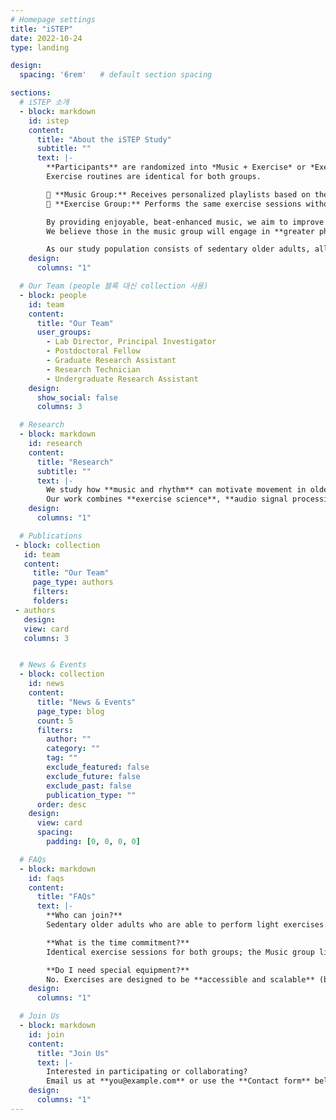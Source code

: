 ```yaml
---
# Homepage settings
title: "iSTEP"
date: 2022-10-24
type: landing

design:
  spacing: '6rem'   # default section spacing

sections:
  # iSTEP 소개
  - block: markdown
    id: istep
    content:
      title: "About the iSTEP Study"
      subtitle: ""
      text: |-
        **Participants** are randomized into *Music + Exercise* or *Exercise* group.  
        Exercise routines are identical for both groups.

        🎵 **Music Group:** Receives personalized playlists based on their own music interests.  
        💪 **Exercise Group:** Performs the same exercise sessions without music.

        By providing enjoyable, beat-enhanced music, we aim to improve participants’ relationship to exercise and motivation.  
        We believe those in the music group will engage in **greater physical activity** compared to those who do not.

        As our study population consists of sedentary older adults, all exercises are **accessible and scalable** (using a band, chair, wall, etc.).
    design:
      columns: "1"

  # Our Team (people 블록 대신 collection 사용)
  - block: people
    id: team
    content:
      title: "Our Team"
      user_groups:
        - Lab Director, Principal Investigator
        - Postdoctoral Fellow
        - Graduate Research Assistant
        - Research Technician
        - Undergraduate Research Assistant
    design:
      show_social: false
      columns: 3

  # Research
  - block: markdown
    id: research
    content:
      title: "Research"
      subtitle: ""
      text: |-
        We study how **music and rhythm** can motivate movement in older adults.  
        Our work combines **exercise science**, **audio signal processing**, and **field interventions**.
    design:
      columns: "1"

  # Publications
 - block: collection
   id: team
   content:
     title: "Our Team"
     page_type: authors
     filters:
     folders:
 - authors
   design:
   view: card
   columns: 3


  # News & Events
  - block: collection
    id: news
    content:
      title: "News & Events"
      page_type: blog
      count: 5
      filters:
        author: ""
        category: ""
        tag: ""
        exclude_featured: false
        exclude_future: false
        exclude_past: false
        publication_type: ""
      order: desc
    design:
      view: card
      spacing:
        padding: [0, 0, 0, 0]

  # FAQs
  - block: markdown
    id: faqs
    content:
      title: "FAQs"
      text: |-
        **Who can join?**  
        Sedentary older adults who are able to perform light exercises.

        **What is the time commitment?**  
        Identical exercise sessions for both groups; the Music group listens to personalized playlists.

        **Do I need special equipment?**  
        No. Exercises are designed to be **accessible and scalable** (band, chair, wall, etc.).
    design:
      columns: "1"

  # Join Us
  - block: markdown
    id: join
    content:
      title: "Join Us"
      text: |-
        Interested in participating or collaborating?  
        Email us at **you@example.com** or use the **Contact form** below.
    design:
      columns: "1"
---
```

